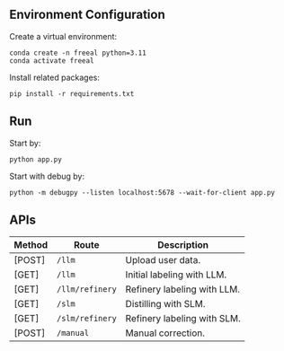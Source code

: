 ## Environment Configuration

Create a virtual environment:

```shell
conda create -n freeal python=3.11
conda activate freeal
```

Install related packages:

```
pip install -r requirements.txt
```

## Run

Start by:

```
python app.py
```

Start with debug by:

```
python -m debugpy --listen localhost:5678 --wait-for-client app.py
```

## APIs

| Method | Route           | Description                 |
| ------ | --------------- | --------------------------- |
| [POST] | `/llm`          | Upload user data.           |
| [GET]  | `/llm`          | Initial labeling with LLM.  |
| [GET]  | `/llm/refinery` | Refinery labeling with LLM. |
| [GET]  | `/slm`          | Distilling with SLM.        |
| [GET]  | `/slm/refinery` | Refinery labeling with SLM. |
| [POST] | `/manual`       | Manual correction.          |
